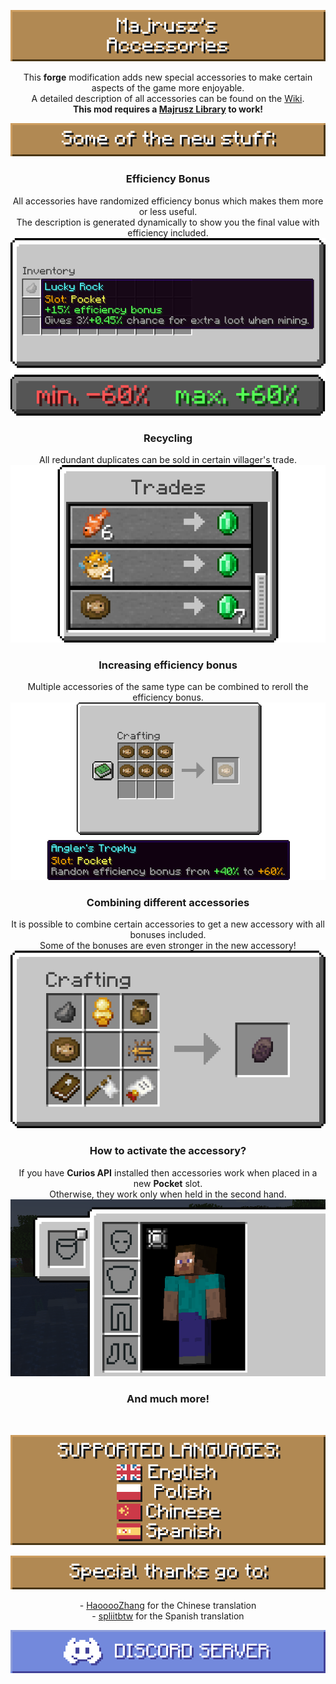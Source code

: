 <center>

![](https://github.com/Majrusz/MinecraftCommon/blob/main/Accessories/logo.png?raw=true)

This <b>forge</b> modification adds new special accessories to make certain aspects of the game more enjoyable. \
A detailed description of all accessories can be found on the [Wiki](https://majruszs-accessories.fandom.com/wiki/Majrusz%27s_Accessories_Wiki). \
<b>This mod requires a [Majrusz Library](https://modrinth.com/mod/majrusz-library) to work!</b>

![](https://github.com/Majrusz/MinecraftCommon/blob/main/Accessories/stuff.png?raw=true)

### Efficiency Bonus
All accessories have randomized efficiency bonus which makes them more or less useful. \
The description is generated dynamically to show you the final value with efficiency included.
![](https://github.com/Majrusz/MinecraftCommon/blob/main/Accessories/bonus.png?raw=true)

### Recycling
All redundant duplicates can be sold in certain villager's trade.
![](https://github.com/Majrusz/MinecraftCommon/blob/main/Accessories/trades.png?raw=true)

### Increasing efficiency bonus
Multiple accessories of the same type can be combined to reroll the efficiency bonus.
![](https://github.com/Majrusz/MinecraftCommon/blob/main/Accessories/crafting.png?raw=true)

### Combining different accessories
It is possible to combine certain accessories to get a new accessory with all bonuses included. \
Some of the bonuses are even stronger in the new accessory!
![](https://github.com/Majrusz/MinecraftCommon/blob/main/Accessories/crafting2.png?raw=true)

### How to activate the accessory?
If you have <b>Curios API</b> installed then accessories work when placed in a new <b>Pocket</b> slot. \
Otherwise, they work only when held in the second hand.
![](https://github.com/Majrusz/MinecraftCommon/blob/main/Accessories/pocket_slot.png?raw=true)

### And much more!

<br>

![](https://github.com/Majrusz/MinecraftCommon/blob/main/Accessories/languages.png?raw=true)

![](https://github.com/Majrusz/MinecraftCommon/blob/main/Accessories/thanks.png?raw=true)

\- [HaooooZhang](https://github.com/HaooooZhang) for the Chinese translation \
\- [spliitbtw](https://github.com/spliitbtw) for the Spanish translation

[![](https://github.com/Majrusz/MinecraftCommon/blob/main/Library/discord.png?raw=true)](https://discord.gg/9UF774WcuW)

</center>